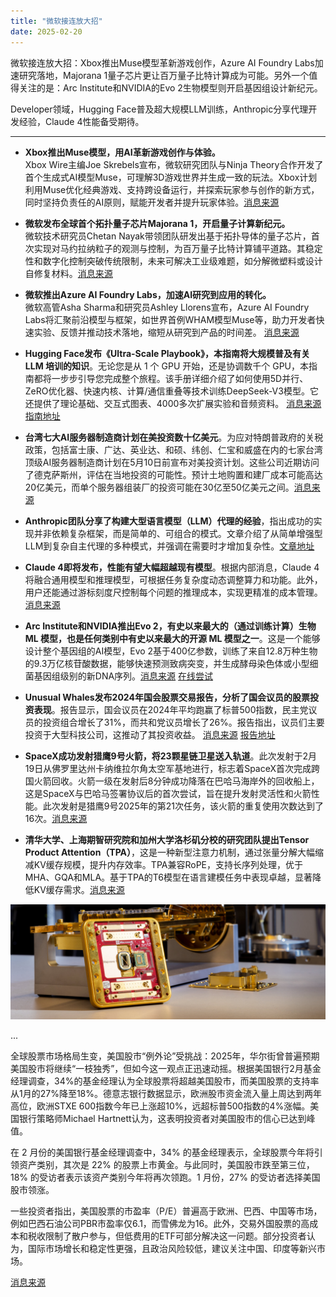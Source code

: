 ```yaml
---
title: "微软接连放大招"
date: 2025-02-20
---
```


微软接连放大招：Xbox推出Muse模型革新游戏创作，Azure AI Foundry Labs加速研究落地，Majorana 1量子芯片更让百万量子比特计算成为可能。另外一个值得关注的是：Arc Institute和NVIDIA的Evo 2生物模型则开启基因组设计新纪元。

Developer领域，Hugging Face普及超大规模LLM训练，Anthropic分享代理开发经验，Claude 4性能备受期待。

---

+ **Xbox推出Muse模型，用AI革新游戏创作与体验。**  
Xbox Wire主编Joe Skrebels宣布，微软研究团队与Ninja Theory合作开发了首个生成式AI模型Muse，可理解3D游戏世界并生成一致的玩法。Xbox计划利用Muse优化经典游戏、支持跨设备运行，并探索玩家参与创作的新方式，同时坚持负责任的AI原则，赋能开发者并提升玩家体验。[消息来源](https://news.xbox.com/en-us/2025/02/19/muse-ai-xbox-empowering-creators-and-players/)

+ **微软发布全球首个拓扑量子芯片Majorana 1，开启量子计算新纪元。**  
微软技术研究员Chetan Nayak带领团队研发出基于拓扑导体的量子芯片，首次实现对马约拉纳粒子的观测与控制，为百万量子比特计算铺平道路。其稳定性和数字化控制突破传统限制，未来可解决工业级难题，如分解微塑料或设计自修复材料。[消息来源](https://news.microsoft.com/source/features/ai/microsofts-majorana-1-chip-carves-new-path-for-quantum-computing/)


+ **微软推出Azure AI Foundry Labs，加速AI研究到应用的转化。**  
微软高管Asha Sharma和研究员Ashley Llorens宣布，Azure AI Foundry Labs将汇聚前沿模型与框架，如世界首例WHAM模型Muse等，助力开发者快速实验、反馈并推动技术落地，缩短从研究到产品的时间差。 [消息来源](https://azure.microsoft.com/en-us/blog/introducing-azure-ai-foundry-labs-a-hub-for-the-latest-ai-research-and-experiments-at-microsoft/)


+ **Hugging Face发布《Ultra-Scale Playbook》，本指南将大规模普及有关 LLM 培训的知识**。无论您是从 1 个 GPU 开始，还是协调数千个 GPU，本指南都将一步步引导您完成整个旅程。该手册详细介绍了如何使用5D并行、ZeRO优化器、快速内核、计算/通信重叠等技术训练DeepSeek-V3模型。它还提供了理论基础、交互式图表、4000多次扩展实验和音频资料。 [消息来源](https://x.com/lvwerra/status/1892272996607283230) [指南地址](https://huggingface.co/spaces/nanotron/ultrascale-playbook)

+ **台湾七大AI服务器制造商计划在美投资数十亿美元**。为应对特朗普政府的关税政策，包括富士康、广达、英业达、和硕、纬创、仁宝和威盛在内的七家台湾顶级AI服务器制造商计划在5月10日前宣布对美投资计划。这些公司近期访问了德克萨斯州，评估在当地投资的可能性。预计土地购置和建厂成本可能高达20亿美元，而单个服务器组装厂的投资可能在30亿至50亿美元之间。[消息来源](https://www.worldjournal.com/wj/story/121208/8557132?zh-cn)

+ **Anthropic团队分享了构建大型语言模型（LLM）代理的经验**，指出成功的实现并非依赖复杂框架，而是简单的、可组合的模式。文章介绍了从简单增强型LLM到复杂自主代理的多种模式，并强调在需要时才增加复杂性。[文章地址](https://www.anthropic.com/research/building-effective-agents)

+ **Claude 4即将发布，性能有望大幅超越现有模型**。根据内部消息，Claude 4将融合通用模型和推理模型，可根据任务复杂度动态调整算力和功能。此外，用户还能通过游标刻度尺控制每个问题的推理成本，实现更精准的成本管理。[消息来源](https://x.com/IntuitMachine/status/1890891155232989214)

+ **Arc Institute和NVIDIA推出Evo 2，有史以来最大的（通过训练计算）生物 ML 模型，也是任何类别中有史以来最大的开源 ML 模型之一**。这是一个能够设计整个基因组的AI模型，Evo 2基于400亿参数，训练了来自12.8万种生物的9.3万亿核苷酸数据，能够快速预测致病突变，并生成酵母染色体或小型细菌基因组级别的新DNA序列。[消息来源](https://x.com/NikoMcCarty/status/1892244590532649382) [在线尝试](https://arcinstitute.org/tools/evo/evo-designer)

+ **Unusual Whales发布2024年国会股票交易报告，分析了国会议员的股票投资表现**。报告显示，国会议员在2024年平均跑赢了标普500指数，民主党议员的投资组合增长了31%，而共和党议员增长了26%。报告指出，议员们主要投资于大型科技公司，这推动了其投资收益。 [消息来源](https://x.com/unusual_whales/status/1876668287398068464) [报告地址](https://unusualwhales.com/congress-trading-report-2024#google_vignette)

+ **SpaceX成功发射猎鹰9号火箭，将23颗星链卫星送入轨道**。此次发射于2月19日从佛罗里达州卡纳维拉尔角太空军基地进行，标志着SpaceX首次完成跨国火箭回收。火箭一级在发射后8分钟成功降落在巴哈马海岸外的回收船上，这是SpaceX与巴哈马签署协议后的首次尝试，旨在提升发射灵活性和火箭性能。此次发射是猎鹰9号2025年的第21次任务，该火箭的重复使用次数达到了16次。[消息来源](https://x.com/SpaceX/status/1891986937839484977)

+ **清华大学、上海期智研究院和加州大学洛杉矶分校的研究团队提出Tensor Product Attention（TPA）**，这是一种新型注意力机制，通过张量分解大幅缩减KV缓存规模，提升内存效率。TPA兼容RoPE，支持长序列处理，优于MHA、GQA和MLA。基于TPA的T6模型在语言建模任务中表现卓越，显著降低KV缓存需求。[消息来源](https://x.com/QuanquanGu/status/1880017915531128872)

![alt text](image.png)


...


全球股票市场格局生变，美国股市“例外论”受挑战：2025年，华尔街曾普遍预期美国股市将继续“一枝独秀”，但如今这一观点正迅速动摇。根据美国银行2月基金经理调查，34%的基金经理认为全球股票将超越美国股市，而美国股票的支持率从1月的27%降至18%。德意志银行数据显示，欧洲股市资金流入量上周达到两年高位，欧洲STXE 600指数今年已上涨超10%，远超标普500指数的4%涨幅。美国银行策略师Michael Hartnett认为，这表明投资者对美国股市的信心已达到峰值。

在 2 月份的美国银行基金经理调查中，34% 的基金经理表示，全球股票今年将引领资产类别，其次是 22% 的股票上市黄金。与此同时，美国股市跌至第三位，18% 的受访者表示该资产类别今年将再次领跑。1 月份，27% 的受访者选择美国股市领涨。

一些投资者指出，美国股票的市盈率（P/E）普遍高于欧洲、巴西、中国等市场，例如巴西石油公司PBR市盈率仅6.1，而雪佛龙为16。此外，交易外国股票的高成本和税收限制了散户参与，但低费用的ETF可部分解决这一问题。部分投资者认为，国际市场增长和稳定性更强，且政治风险较低，建议关注中国、印度等新兴市场。  

[消息来源](https://www.reddit.com/r/stocks/comments/1it83i4/investors_arent_just_buying_us_stocks_anymore/)




